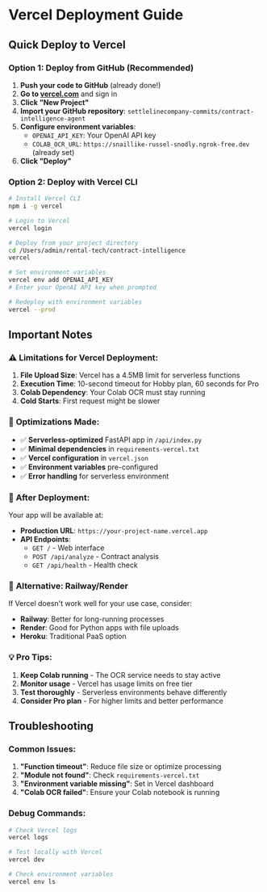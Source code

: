 # Vercel Deployment Guide

## Quick Deploy to Vercel

### Option 1: Deploy from GitHub (Recommended)

1. **Push your code to GitHub** (already done!)
2. **Go to [vercel.com](https://vercel.com)** and sign in
3. **Click "New Project"**
4. **Import your GitHub repository**: `settlelinecompany-commits/contract-intelligence-agent`
5. **Configure environment variables**:
   - `OPENAI_API_KEY`: Your OpenAI API key
   - `COLAB_OCR_URL`: `https://snaillike-russel-snodly.ngrok-free.dev` (already set)
6. **Click "Deploy"**

### Option 2: Deploy with Vercel CLI

```bash
# Install Vercel CLI
npm i -g vercel

# Login to Vercel
vercel login

# Deploy from your project directory
cd /Users/admin/rental-tech/contract-intelligence
vercel

# Set environment variables
vercel env add OPENAI_API_KEY
# Enter your OpenAI API key when prompted

# Redeploy with environment variables
vercel --prod
```

## Important Notes

### ⚠️ **Limitations for Vercel Deployment:**

1. **File Upload Size**: Vercel has a 4.5MB limit for serverless functions
2. **Execution Time**: 10-second timeout for Hobby plan, 60 seconds for Pro
3. **Colab Dependency**: Your Colab OCR must stay running
4. **Cold Starts**: First request might be slower

### 🔧 **Optimizations Made:**

- ✅ **Serverless-optimized** FastAPI app in `/api/index.py`
- ✅ **Minimal dependencies** in `requirements-vercel.txt`
- ✅ **Vercel configuration** in `vercel.json`
- ✅ **Environment variables** pre-configured
- ✅ **Error handling** for serverless environment

### 📱 **After Deployment:**

Your app will be available at:
- **Production URL**: `https://your-project-name.vercel.app`
- **API Endpoints**: 
  - `GET /` - Web interface
  - `POST /api/analyze` - Contract analysis
  - `GET /api/health` - Health check

### 🚀 **Alternative: Railway/Render**

If Vercel doesn't work well for your use case, consider:

- **Railway**: Better for long-running processes
- **Render**: Good for Python apps with file uploads
- **Heroku**: Traditional PaaS option

### 💡 **Pro Tips:**

1. **Keep Colab running** - The OCR service needs to stay active
2. **Monitor usage** - Vercel has usage limits on free tier
3. **Test thoroughly** - Serverless environments behave differently
4. **Consider Pro plan** - For higher limits and better performance

## Troubleshooting

### Common Issues:

1. **"Function timeout"**: Reduce file size or optimize processing
2. **"Module not found"**: Check `requirements-vercel.txt`
3. **"Environment variable missing"**: Set in Vercel dashboard
4. **"Colab OCR failed"**: Ensure your Colab notebook is running

### Debug Commands:

```bash
# Check Vercel logs
vercel logs

# Test locally with Vercel
vercel dev

# Check environment variables
vercel env ls
```




